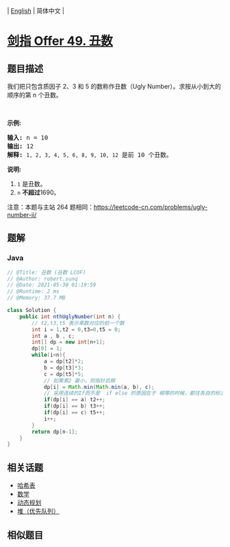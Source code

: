 
| [English](README_EN.md) | 简体中文 |

# [剑指 Offer 49. 丑数](https://leetcode.cn//problems/chou-shu-lcof/)

## 题目描述

<p>我们把只包含质因子 2、3 和 5 的数称作丑数（Ugly Number）。求按从小到大的顺序的第 n 个丑数。</p>

<p>&nbsp;</p>

<p><strong>示例:</strong></p>

<pre><strong>输入:</strong> n = 10
<strong>输出:</strong> 12
<strong>解释: </strong><code>1, 2, 3, 4, 5, 6, 8, 9, 10, 12</code> 是前 10 个丑数。</pre>

<p><strong>说明:&nbsp;</strong>&nbsp;</p>

<ol>
	<li><code>1</code>&nbsp;是丑数。</li>
	<li><code>n</code>&nbsp;<strong>不超过</strong>1690。</li>
</ol>

<p>注意：本题与主站 264 题相同：<a href="https://leetcode-cn.com/problems/ugly-number-ii/">https://leetcode-cn.com/problems/ugly-number-ii/</a></p>


## 题解


### Java

```Java
// @Title: 丑数 (丑数 LCOF)
// @Author: robert.sunq
// @Date: 2021-05-30 01:19:59
// @Runtime: 2 ms
// @Memory: 37.7 MB

class Solution {
    public int nthUglyNumber(int n) {
        // t2,t3,t5 表示乘数对应的前一个数
        int i = 1,t2 = 0,t3=0,t5 = 0;
        int a , b , c;
        int[] dp = new int[n+1];
        dp[0] = 1;
        while(i<n){
            a = dp[t2]*2;
            b = dp[t3]*3;
            c = dp[t5]*5;
            // 如果乘2 最小，则指针后移
            dp[i] = Math.min(Math.min(a, b), c);
            // 采用连续的If而不是  if else 的原因在于 相等的时候，都往各自的标志位均往后移动，避免重复计算
            if(dp[i] == a) t2++;
            if(dp[i] == b) t3++;
            if(dp[i] == c) t5++;
            i++;
        }
        return dp[n-1];
    }
}
```



## 相关话题

- [哈希表](https://leetcode.cn//tag/hash-table)
- [数学](https://leetcode.cn//tag/math)
- [动态规划](https://leetcode.cn//tag/dynamic-programming)
- [堆（优先队列）](https://leetcode.cn//tag/heap-priority-queue)

## 相似题目



